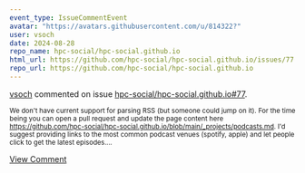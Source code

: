 ```yaml
---
event_type: IssueCommentEvent
avatar: "https://avatars.githubusercontent.com/u/814322?"
user: vsoch
date: 2024-08-28
repo_name: hpc-social/hpc-social.github.io
html_url: https://github.com/hpc-social/hpc-social.github.io/issues/77
repo_url: https://github.com/hpc-social/hpc-social.github.io
---
```


<a href='https://github.com/vsoch' target='_blank'>vsoch</a> commented on issue <a href='https://github.com/hpc-social/hpc-social.github.io/issues/77' target='_blank'>hpc-social/hpc-social.github.io#77</a>.

<small>We don't have current support for parsing RSS (but someone could jump on it). For the time being you can open a pull request and update the page content here https://github.com/hpc-social/hpc-social.github.io/blob/main/_projects/podcasts.md. I'd suggest providing links to the most common podcast venues (spotify, apple) and let people click to get the latest episodes....</small>

<a href='https://github.com/hpc-social/hpc-social.github.io/issues/77' target='_blank'>View Comment</a>
